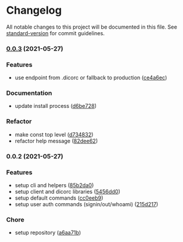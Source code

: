 # Changelog

All notable changes to this project will be documented in this file. See [standard-version](https://github.com/conventional-changelog/standard-version) for commit guidelines.

### [0.0.3](https://github.com/dico-app/dico-cli/compare/v0.0.2...v0.0.3) (2021-05-27)


### Features

* use endpoint from .dicorc or fallback to production ([ce4a6ec](https://github.com/dico-app/dico-cli/commit/ce4a6ece0a5c4dab93dace88a1fc21b25b1714a0))


### Documentation

* update install process ([d6be728](https://github.com/dico-app/dico-cli/commit/d6be72875d92b13e7c3b3772297e95df6a3cb956))


### Refactor

* make const top level ([d734832](https://github.com/dico-app/dico-cli/commit/d7348322824b830040019bd7cce886ffaae0bfbd))
* refactor help message ([82dee62](https://github.com/dico-app/dico-cli/commit/82dee625b5d665dc71e95a8c22ab8ad28bed08e2))

### 0.0.2 (2021-05-27)


### Features

* setup cli and helpers ([85b2da0](https://github.com/dico-app/dico-cli/commit/85b2da0549236acde42c29b163f9ebe032ee513e))
* setup client and dicorc libraries ([5456dd0](https://github.com/dico-app/dico-cli/commit/5456dd0998a5f5bf512f16ee828aea8796085fa8))
* setup default commands ([cc0eeb9](https://github.com/dico-app/dico-cli/commit/cc0eeb90f42c4ff7dcb1207bfbaccd046dbd2d70))
* setup user auth commands (signin/out/whoami) ([215d217](https://github.com/dico-app/dico-cli/commit/215d217bbe499efd840956d545e75775e1f3e17e))


### Chore

* setup repository ([a6aa71b](https://github.com/dico-app/dico-cli/commit/a6aa71b7ba7df263a2d36e386de0c1659fd5aa08))
